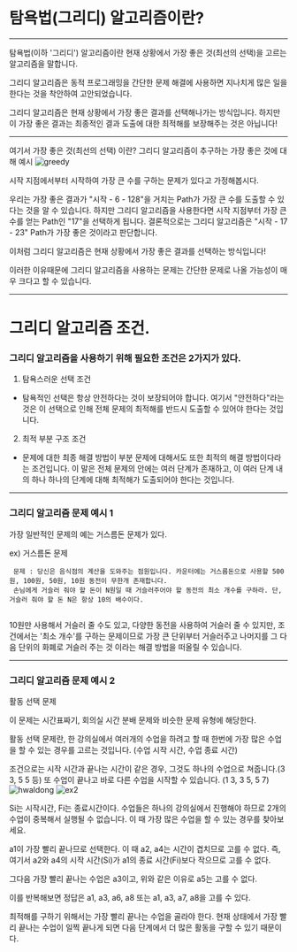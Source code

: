 # 탐욕법(그리디) 알고리즘이란?

----
탐욕법(이하 '그리디') 알고리즘이란 현재 상황에서 가장 좋은 것(최선의 선택)을 고르는 알고리즘을 말합니다.

그리디 알고리즘은 동적 프로그래밍을 간단한 문제 해결에 사용하면 지나치게 많은 일을 한다는 것을 착안하여 고안되었습니다.

그리디 알고리즘은 현재 상황에서 가장 좋은 결과를 선택해나가는 방식입니다. 하지만 이 가장 좋은 결과는 최종적인 결과 도출에 대한 최적해를 보장해주는 것은 아닙니다!

----
여기서 가장 좋은 것(최선의 선택) 이란?
그리디 알고리즘이 추구하는 가장 좋은 것에 대해 예시
![greedy](https://user-images.githubusercontent.com/97833006/151116187-67512f52-093f-43ab-8e30-c5590e748f12.png)

시작 지점에서부터 시작하여 가장 큰 수를 구하는 문제가 있다고 가정해봅시다.

우리는 가장 좋은 결과가 "시작 - 6 - 128"을 거치는 Path가 가장 큰 수를 도출할 수 있다는 것을 알 수 있습니다.
하지만 그리디 알고리즘을 사용한다면 시작 지점부터 가장 큰 수를 얻는 Path인 "17"을 선택하게 됩니다.
결론적으로는 그리디 알고리즘은 "시작 - 17 - 23" Path가 가장 좋은 것이라고 판단합니다.

이처럼 그리디 알고리즘은 현재 상황에서 가장 좋은 결과를 선택하는 방식입니다!

이러한 이유때문에 그리디 알고리즘을 사용하는 문제는 간단한 문제로 나올 가능성이 매우 크다고 할 수 있습니다.

-----

# 그리디 알고리즘 조건.

### 그리디 알고리즘을 사용하기 위해 필요한 조건은 2가지가 있다.

1. 탐욕스러운 선택 조건
- 탐욕적인 선택은 항상 안전하다는 것이 보장되어야 합니다. 여기서 "안전하다"라는 것은 이 선택으로 인해 전체 문제의 최적해를 반드시 도출할 수 있어야 한다는 것입니다.

2. 최적 부분 구조 조건
- 문제에 대한 최종 해결 방법이 부분 문제에 대해서도 또한 최적의 해결 방법이다라는 조건입니다.
이 말은 전체 문제의 안에는 여러 단계가 존재하고, 이 여러 단계 내의 하나 하나의 단계에 대해 최적해가 도출되어야 한다는 것입니다.

-----
### 그리디 알고리즘 문제 예시 1

가장 일반적인 문제의 예는 거스름돈 문제가 있다.

ex) 거스름돈 문제

```
 문제 : 당신은 음식점의 계산을 도와주는 점원입니다. 카운터에는 거스름돈으로 사용할 500원, 100원, 50원, 10원 동전이 무한개 존재합니다. 
 손님에게 거슬러 줘야 할 돈이 N원일 때 거슬러주어야 할 동전의 최소 개수를 구하라. 단, 거슬러 줘야 할 돈 N은 항상 10의 배수이다.
 
```
10원만 사용해서 거슬러 줄 수도 있고, 다양한 동전을 사용하여 거슬러 줄 수 있지만,
조건에서는 '최소 개수'를 구하는 문제이므로 가장 큰 단위부터 거슬러주고 나머지를 그 다음 단위의 화폐로 거슬러 주는 것 이라는 해결 방법을 떠올릴 수 있습니다.

----

### 그리디 알고리즘 문제 예시 2
활동 선택 문제

이 문제는 시간표짜기, 회의실 시간 분배 문제와 비슷한 문제 유형에 해당한다.

활동 선택 문제란, 한 강의실에서 여러개의 수업을 하려고 할 때 한번에 가장 많은 수업을 할 수 있는 경우를 고르는 것입니다. (수업 시작 시간, 수업 종료 시간)

조건으로는 시작 시간과 끝나는 시간이 같은 경우, 그것도 하나의 수업으로 쳐줍니다.(3 3, 5 5 등)
또 수업이 끝나고 바로 다른 수업을 시작할 수 있습니다. (1 3, 3 5, 5 7)
![hwaldong](https://media.vlpt.us/images/contea95/post/b0c32292-5ecd-49cc-bd68-a87d67739396/%ED%99%9C%EB%8F%99%EC%84%A0%ED%83%9D%EB%AC%B8%EC%A0%9C1.png)
![ex2](https://media.vlpt.us/images/contea95/post/013df58d-9f27-45f6-8a02-f58ff71a7e2b/%ED%99%9C%EB%8F%99%EC%84%A0%ED%83%9D%EB%AC%B8%EC%A0%9C2.png)

Si는 시작시간, Fi는 종료시간이다. 수업들은 하나의 강의실에서 진행해야 하므로 2개의 수업이 중복해서 실행될 수 없습니다. 이 때 가장 많은 수업을 할 수 있는 경우를 찾아보세요.

a1이 가장 빨리 끝나므로 선택한다. 이 때 a2, a4는 시간이 겹치므로 고를 수 없다. 즉, 여기서 a2와 a4의 시작 시간(Si)가 a1의 종료 시간(Fi)보다 작으므로 고를 수 없다.

그다음 가장 빨리 끝나는 수업은 a3이고, 위와 같은 이유로 a5는 고를 수 없다.

이를 반복해보면 정답은 a1, a3, a6, a8 또는 a1, a3, a7, a8을 고를 수 있다.

최적해를 구하기 위해서는 가장 빨리 끝나는 수업을 골라야 한다. 현재 상태에서 가장 빨리 끝나는 수업이 일찍 끝나게 되면 다음 단계에서 더 많은 활동을 구할 수 있기 때문이다.

 


